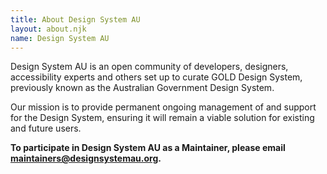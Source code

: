 ```yaml
---
title: About Design System AU
layout: about.njk
name: Design System AU
---
```


Design System AU is an open community of developers, designers, accessibility experts and others set up to curate GOLD Design System, previously known as the Australian Government Design System. 

Our mission is to provide permanent ongoing management of and support for the Design System, ensuring it will remain a viable solution for existing and future users.  

**To participate in Design System AU as a Maintainer, please email [maintainers@designsystemau.org](mailto:maintainers@designsystemau.org).**
